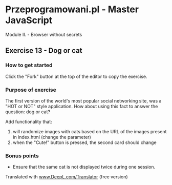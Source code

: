 # Przeprogramowani.pl - Master JavaScript

Module II. - Browser without secrets

## Exercise 13 - Dog or cat

### How to get started

Click the "Fork" button at the top of the editor to copy the exercise.

### Purpose of exercise

The first version of the world's most popular social networking site, was a "HOT or NOT" style application.
How about using this fact to answer the question: dog or cat?

Add functionality that:

1. will randomize images with cats based on the URL of the images present in index.html (change the parameter)
2. when the "Cute!" button is pressed, the second card should change

### Bonus points

- Ensure that the same cat is not displayed twice during one session.

Translated with www.DeepL.com/Translator (free version)

